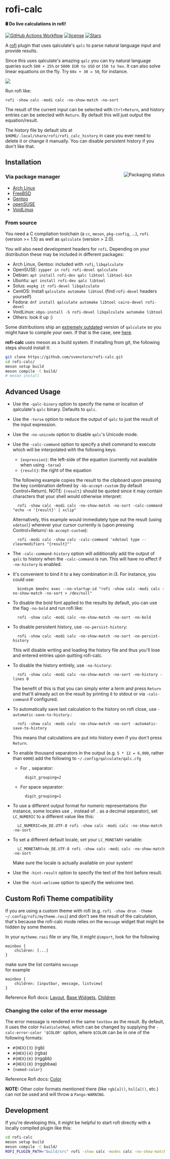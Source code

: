 # rofi-calc

**🖩 Do live calculations in rofi!**

[![GitHub Actions Workflow](https://github.com/svenstaro/rofi-calc/workflows/Build/badge.svg)](https://github.com/svenstaro/rofi-calc/actions)
[![license](http://img.shields.io/badge/license-MIT-blue.svg)](https://github.com/svenstaro/rofi-calc/blob/master/LICENSE)
[![Stars](https://img.shields.io/github/stars/svenstaro/rofi-calc.svg)](https://github.com/svenstaro/rofi-calc/stargazers)

A [rofi](https://github.com/DaveDavenport/rofi) plugin that uses qalculate's `qalc` to parse natural language input and provide results.

Since this uses qalculate's amazing `qalc` you can try natural language queries such `500 + 25%` or `5000 EUR to USD` or `150 to hex`. It can also solve linear equations on the fly. Try `60x + 30 = 50`, for instance.

![](demo.gif)

Run rofi like:

    rofi -show calc -modi calc -no-show-match -no-sort

The result of the current input can be selected with `Ctrl+Return`, and history entries can be selected with `Return`. By default this will just output the equation/result.

The history file by default sits at `$HOME/.local/share/rofi/rofi_calc_history` in case you ever need to delete it or change it manually.
You can disable persistent history if you don't like that.

## Installation

<a href="https://repology.org/project/rofi-calc/versions"><img align="right" src="https://repology.org/badge/vertical-allrepos/rofi-calc.svg" alt="Packaging status"></a>

### Via package manager

* [Arch Linux](https://archlinux.org/packages/extra/x86_64/rofi-calc/)
* [FreeBSD](https://www.freshports.org/x11/rofi-calc/)
* [Gentoo](https://packages.gentoo.org/packages/x11-misc/rofi-calc)
* [openSUSE](https://software.opensuse.org/package/rofi-calc)
* [VoidLinux](https://voidlinux.org/packages/?arch=x86_64&q=rofi-calc)

### From source

You need a C compilation toolchain (a `cc`, `meson`, `pkg-config`, ...), `rofi` (version >= 1.5) as well as `qalculate` (version > 2.0).

You will also need development headers for `rofi`. Depending on your distribution these may be included in different packages:

* Arch Linux, Gentoo: included with `rofi`, `libqalculate`
* OpenSUSE: `zypper in rofi rofi-devel qalculate`
* Debian: `apt install rofi-dev qalc libtool libtool-bin`
* Ubuntu: `apt install rofi-dev qalc libtool`
* Solus: `eopkg it rofi-devel libqalculate`
* CentOS: Install `qalculate automake libtool` (find `rofi-devel` headers yourself)
* Fedora: `dnf install qalculate automake libtool cairo-devel rofi-devel`
* VoidLinux: `xbps-install -S rofi-devel libqalculate automake libtool`
* Others: look it up :)

Some distributions ship an [extremely outdated](https://github.com/svenstaro/rofi-calc/issues/7) version of `qalculate` so you might have to compile your own. If that is the case, see [here](https://github.com/svenstaro/rofi-calc/wiki/Installing-libqalculate-from-source).

**rofi-calc** uses meson as a build system. If installing from git, the following steps should install it:

```bash
git clone https://github.com/svenstaro/rofi-calc.git
cd rofi-calc/
meson setup build
meson compile -C build/
# meson install
```

## Advanced Usage

- Use the `-qalc-binary` option to specify the name or location of qalculate's `qalc` binary. Defaults to `qalc`.
- Use the `-terse` option to reduce the output of `qalc` to just the result of the input expression.
- Use the `-no-unicode` option to disable `qalc`'s Unicode mode.
- Use the `-calc-command` option to specify a shell command to execute which will be interpolated with the following keys:

    * `{expression}`: the left-side of the equation (currently not available when using `-terse`)
    * `{result}`: the right of the equation

    The following example copies the result to the clipboard upon pressing the key combination defined by `-kb-accept-custom`
    (by default Control+Return).
    NOTE: `{result}` should be quoted since it may contain characters that your shell would otherwise interpret:

        rofi -show calc -modi calc -no-show-match -no-sort -calc-command "echo -n '{result}' | xclip"

    Alternatively, this example would immediately type out the result (using `xdotool`) wherever your cursor currently is
    (upon pressing Control+Return/`-kb-accept-custom`):

        rofi -modi calc -show calc -calc-command 'xdotool type --clearmodifiers "{result}"'

- The `-calc-command-history` option will additionally add the output of `qalc` to history when the `-calc-command` is run.
    This will have no effect if `-no-history` is enabled.
- It's convenient to bind it to a key combination in i3. For instance, you could use:

        bindsym $mod+c exec --no-startup-id "rofi -show calc -modi calc -no-show-match -no-sort > /dev/null"

- To disable the bold font applied to the results by default, you can use the flag `-no-bold` and run rofi like:

        rofi -show calc -modi calc -no-show-match -no-sort -no-bold

- To disable persistent history, use `-no-persist-history`:

        rofi -show calc -modi calc -no-show-match -no-sort -no-persist-history

    This will disable writing and loading the history file and thus you'll lose and entered entries
    upon quitting rofi-calc.

- To disable the history entirely, use `-no-history`:

        rofi -show calc -modi calc -no-show-match -no-sort -no-history -lines 0

    The benefit of this is that you can simply enter a term and press `Return` and that'll already
    act on the result by printing it to stdout or via `-calc-command` if configured.

- To automatically save last calculation to the history on rofi close, use `-automatic-save-to-history`.:

        rofi -show calc -modi calc -no-show-match -no-sort -automatic-save-to-history

    This means that calculations are put into history even if you don't press `Return`.

- To enable thousand separators in the output (e.g. `5 * 12 = 6,000`, rather than `6000`) add the following to `~/.config/qalculate/qalc.cfg`

    - For `,` separator:

            digit_grouping=2

    - For space separator:

            digit_grouping=1

- To use a different output format for numeric representations (for instance, some locales use `,` instead of `.` as a decimal separator),
  set `LC_NUMERIC` to a different value like this:

        LC_NUMERIC=de_DE.UTF-8 rofi -show calc -modi calc -no-show-match -no-sort

- To set a different default locale, set your `LC_MONETARY` variable:

        LC_MONETARY=de_DE.UTF-8 rofi -show calc -modi calc -no-show-match -no-sort

  Make sure the locale is actually available on your system!

- Use the `-hint-result` option to specify the text of the hint before result.
- Use the `-hint-welcome` option to specify the welcome text.

## Custom Rofi Theme compatibility

If you are using a custom theme with rofi (e.g. `rofi -show drun -theme ~/.config/rofi/mytheme.rasi`) and don't see the result of the calculation, that's because the rofi-calc mode relies on the `message` widget that might be hidden by some themes.

In your `mytheme.rasi` file or any file, it might `@import`, look for the following
```
mainbox {
    children: [...]
}
```
make sure the list contains `message`<br>
for example 
```
mainbox {
    children: [inputbar, message, listview]
}
```
Reference Rofi docs: [Layout](https://github.com/davatorium/rofi/blob/next/doc/rofi-theme.5.markdown#layout), [Base Widgets](https://github.com/davatorium/rofi/blob/next/doc/rofi-theme.5.markdown#base-widgets), [Children](https://github.com/davatorium/rofi/blob/next/doc/rofi-theme.5.markdown#children)

### Changing the color of the error message
The error message is rendered in the same `textbox` as the result. By default, it uses the color `PaleVioletRed`, which can be changed by supplying the `-calc-error-color '$COLOR'` option, where `$COLOR` can be in one of the following formats:

- `#{HEX}{3}` (rgb)
- `#{HEX}{4}` (rgba)
- `#{HEX}{6}` (rrggbb)
- `#{HEX}{8}` (rrggbbaa)
- `{named-color}`

Reference Rofi docs: [Color](https://github.com/davatorium/rofi/blob/next/doc/rofi-theme.5.markdown#color)

**NOTE:** Other color formats mentioned there (like `rgb[a]()`, `hsl[a]()`, etc.) can not be used and will throw a `Pango-WARNING`.

## Development

If you're developing this, it might be helpful to start rofi directly with a locally compiled plugin like this:
```sh
cd rofi-calc
meson setup build
meson compile -C build/
ROFI_PLUGIN_PATH="build/src" rofi -show calc -modes calc -no-show-match -no-sort
```
